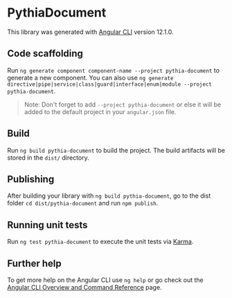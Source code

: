 # PythiaDocument

This library was generated with [Angular CLI](https://github.com/angular/angular-cli) version 12.1.0.

## Code scaffolding

Run `ng generate component component-name --project pythia-document` to generate a new component. You can also use `ng generate directive|pipe|service|class|guard|interface|enum|module --project pythia-document`.
> Note: Don't forget to add `--project pythia-document` or else it will be added to the default project in your `angular.json` file. 

## Build

Run `ng build pythia-document` to build the project. The build artifacts will be stored in the `dist/` directory.

## Publishing

After building your library with `ng build pythia-document`, go to the dist folder `cd dist/pythia-document` and run `npm publish`.

## Running unit tests

Run `ng test pythia-document` to execute the unit tests via [Karma](https://karma-runner.github.io).

## Further help

To get more help on the Angular CLI use `ng help` or go check out the [Angular CLI Overview and Command Reference](https://angular.io/cli) page.
